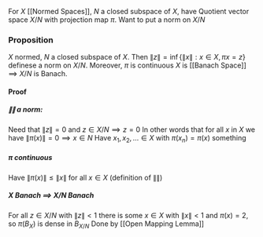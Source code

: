 For $X$ [[Normed Spaces]], $N$ a closed subspace of $X$, have Quotient vector space $X / N$ with projection map $\pi$.
Want to put a norm on $X /N$
### Proposition
$X$ normed, $N$ a closed subspace of $X$. 
Then $\lVert z \rVert=\inf \{ \lVert x \rVert : x \in X, \pi x=z \}$ definese a norm on $X /N$. Moreover, $\pi$ is continuous
$X$ is [[Banach Space]] $\implies$ $X /N$ is Banach.

#### Proof
##### $\lVert  \rVert$ a norm:
Need that $\lVert z \rVert=0$ and $z\in X /N \implies z=0$
In other words that for all $x$ in $X$ we have $\lVert \pi(x) \rVert=0\implies x \in N$
Have $x_{1},x_{2},\dots \in X$ with $\pi(x_{n})=\pi(x)$ something

##### $\pi$ continuous
Have $\lVert \pi(x) \rVert\leq \lVert x \rVert$ for all $x \in X$ (definition of $\lVert  \rVert$)
##### $X$ Banach $\implies$ $X /N$ Banach
For all $z \in X /N$ with $\lVert z \rVert<1$ there is some $x \in X$ with $\lVert x \rVert<1$ and $\pi(x)=2$, so $\pi(B_{X})$ is dense in $B_{X /N}$
Done by [[Open Mapping Lemma]]


